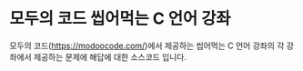 # 모두의 코드 씹어먹는 C 언어 강좌

모두의 코드(https://modoocode.com/)에서 제공하는 씹어먹는 C 언어 강좌의 각 강좌에서 제공하는 문제에 해답에 대한 소스코드 입니다.

